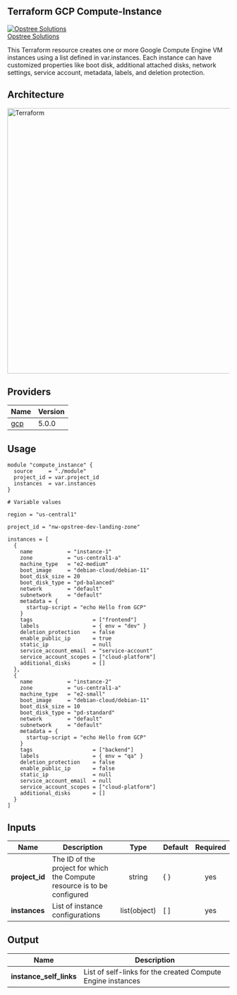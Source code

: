 ## Terraform GCP Compute-Instance

[![Opstree Solutions][opstree_avatar]][opstree_homepage]<br/>[Opstree Solutions][opstree_homepage] 

  [opstree_homepage]: https://opstree.github.io/
  [opstree_avatar]: https://img.cloudposse.com/150x150/https://github.com/opstree.png

This Terraform resource creates one or more Google Compute Engine VM instances using a list defined in var.instances. Each instance can have customized properties like boot disk, additional attached disks, network settings, service account, metadata, labels, and deletion protection. 

## Architecture

<img width="600" length="800" alt="Terraform" src="https://github.com/user-attachments/assets/e3708463-f7f7-4966-863d-12d50f836ab3">


## Providers

| Name                                              | Version  |
|---------------------------------------------------|----------|
| <a name="provider_gcp"></a> [gcp](#provider\_gcp) | 5.0.0   |

## Usage

```hcl
module "compute_instance" {
  source     = "./module"
  project_id = var.project_id
  instances  = var.instances
}

# Variable values

region = "us-central1"

project_id = "nw-opstree-dev-landing-zone"

instances = [
  {
    name           = "instance-1"
    zone           = "us-central1-a"
    machine_type   = "e2-medium"
    boot_image     = "debian-cloud/debian-11"
    boot_disk_size = 20
    boot_disk_type = "pd-balanced"
    network        = "default"
    subnetwork     = "default"
    metadata = {
      startup-script = "echo Hello from GCP"
    }
    tags                   = ["frontend"]
    labels                 = { env = "dev" }
    deletion_protection    = false
    enable_public_ip       = true
    static_ip              = null
    service_account_email  = "service-account"
    service_account_scopes = ["cloud-platform"]
    additional_disks       = []
  },
  {
    name           = "instance-2"
    zone           = "us-central1-a"
    machine_type   = "e2-small"
    boot_image     = "debian-cloud/debian-11"
    boot_disk_size = 10
    boot_disk_type = "pd-standard"
    network        = "default"
    subnetwork     = "default"
    metadata = {
      startup-script = "echo Hello from GCP"
    }
    tags                   = ["backend"]
    labels                 = { env = "qa" }
    deletion_protection    = false
    enable_public_ip       = false
    static_ip              = null
    service_account_email  = null
    service_account_scopes = ["cloud-platform"]
    additional_disks       = []
  }
]

```

## Inputs

| Name | Description | Type | Default | Required | 
|------|-------------|:----:|---------|:--------:|
|**project_id**| The ID of the project for which the Compute resource is to be configured | string | { } | yes| 
|**instances**| List of instance configurations | list(object) | [ ] | yes | 

## Output
| Name | Description |
|------|-------------|
|**instance_self_links**| List of self-links for the created Compute Engine instances | 
                                                                                                                  
